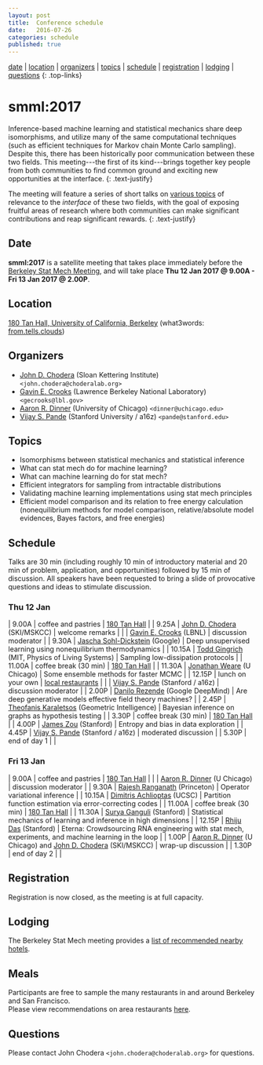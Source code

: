 ```yaml
---
layout: post
title:  Conference schedule
date:   2016-07-26
categories: schedule
published: true
---
```


[date](#date) | [location](#location) | [organizers](#organizers) | [topics](#topics) | [schedule](#schedule) | [registration](#registration) | [lodging](#lodging) | [questions](#questions)
{: .top-links}

# smml:2017

Inference-based machine learning and statistical mechanics share deep isomorphisms, and utilize many of the same computational techniques (such as efficient techniques for Markov chain Monte Carlo sampling).
Despite this, there has been historically poor communication between these two fields.
This meeting---the first of its kind---brings together key people from both communities to find common ground and exciting new opportunities at the interface.
{: .text-justify}

The meeting will feature a series of short talks on [various topics](#topics) of relevance to the *interface* of these two fields, with the goal of exposing fruitful areas of research where both communities can make significant contributions and reap significant rewards.
{: .text-justify}

## Date
<a name="date"></a>

**smml:2017** is a satellite meeting that takes place immediately before the [Berkeley Stat Mech Meeting](http://gold.cchem.berkeley.edu/statmech/current-meeting.html), and will take place **Thu 12 Jan 2017 @ 9.00A - Fri 13 Jan 2017 @ 2.00P**.

## Location
<a name="location"></a>

[180 Tan Hall, University of California, Berkeley](https://goo.gl/maps/nBgw7u7isWs)  (what3words: [from.tells.clouds](http://w3w.co/from.tells.clouds))

## Organizers
<a name="organizers"></a>

* [John D. Chodera](http://choderalab.org) (Sloan Kettering Institute) `<john.chodera@choderalab.org>`
* [Gavin E. Crooks](http://threeplusone.com/gec/) (Lawrence Berkeley National Laboratory) `<gecrooks@lbl.gov>`
* [Aaron R. Dinner](http://dinner-group.uchicago.edu/) (University of Chicago) `<dinner@uchicago.edu>`
* [Vijay S. Pande](https://pande.stanford.edu/) (Stanford University / a16z) `<pande@stanford.edu>`

## Topics
<a name="topics"></a>

* Isomorphisms between statistical mechanics and statistical inference
* What can stat mech do for machine learning?
* What can machine learning do for stat mech?
* Efficient integrators for sampling from intractable distributions
* Validating machine learning implementations using stat mech principles
* Efficient model comparison and its relation to free energy calculation (nonequilibrium methods for model comparison, relative/absolute model evidences, Bayes factors, and free energies)

## Schedule
<a name="schedule"></a>

Talks are 30 min (including roughly 10 min of introductory material and 20 min of problem, application, and opportunities) followed by 15 min of discussion.
All speakers have been requested to bring a slide of provocative questions and ideas to stimulate discussion.

### Thu 12 Jan

| 9.00A | coffee and pastries | [180 Tan Hall](https://goo.gl/maps/nBgw7u7isWs) |
| 9.25A | [John D. Chodera](http://choderalab.org) (SKI/MSKCC) | welcome remarks |
|       | [Gavin E. Crooks](http://threeplusone.com) (LBNL) | discussion moderator |
| 9.30A | [Jascha Sohl-Dickstein](http://www.sohldickstein.com/) (Google) | Deep unsupervised learning using nonequilibrium thermodynamics |
| 10.15A | [Todd Gingrich](http://www.mit.edu/~toddging/) (MIT, Physics of Living Systems) | Sampling low-dissipation protocols |
| 11.00A | coffee break (30 min) | [180 Tan Hall](https://goo.gl/maps/nBgw7u7isWs) |
| 11.30A | [Jonathan Weare](https://galton.uchicago.edu/faculty/weare.shtml) (U Chicago) | Some ensemble methods for faster MCMC |
| 12.15P | lunch on your own | [local restaurants](http://gold.cchem.berkeley.edu/statmech/recommended-restaurants.html) |
|       | [Vijay S. Pande](https://pande.stanford.edu/) (Stanford / a16z) | discussion moderator |
| 2.00P | [Danilo Rezende](https://twitter.com/deepspiker) (Google DeepMind) | Are deep generative models effective field theory machines? |
| 2.45P | [Theofanis Karaletsos](https://twitter.com/Tkaraletsos) (Geometric Intelligence) | Bayesian inference on graphs as hypothesis testing |
| 3.30P | coffee break (30 min) | [180 Tan Hall](https://goo.gl/maps/nBgw7u7isWs) |
| 4.00P | [James Zou](https://sites.google.com/site/jamesyzou/) (Stanford) | Entropy and bias in data exploration |
| 4.45P | [Vijay S. Pande](https://pande.stanford.edu/) (Stanford / a16z) | moderated discussion |
| 5.30P | end of day 1 | |

### Fri 13 Jan

| 9.00A | coffee and pastries | [180 Tan Hall](https://goo.gl/maps/nBgw7u7isWs) |
|       | [Aaron R. Dinner](http://dinner-group.uchicago.edu/) (U Chicago) | discussion moderator |
| 9.30A | [Rajesh Ranganath](https://www.cs.princeton.edu/~rajeshr/) (Princeton) | Operator variational inference |
| 10.15A | [Dimitris Achlioptas](https://users.soe.ucsc.edu/~optas/) (UCSC) | Partition function estimation via error-correcting codes |
| 11.00A | coffee break (30 min) | [180 Tan Hall](https://goo.gl/maps/nBgw7u7isWs) |
| 11.30A | [Surya Ganguli](https://ganguli-gang.stanford.edu/) (Stanford) | Statistical mechanics of learning and inference in high dimensions |
| 12.15P | [Rhiju Das](https://daslab.stanford.edu/) (Stanford) | Eterna: Crowdsourcing RNA engineering with stat mech, experiments, and machine learning in the loop |
| 1.00P | [Aaron R. Dinner](http://dinner-group.uchicago.edu/) (U Chicago) and [John D. Chodera](http://choderalab.org) (SKI/MSKCC) | wrap-up discussion |
| 1.30P | end of day 2 | |

## Registration
<a name="registration"></a>

Registration is now closed, as the meeting is at full capacity.

## Lodging
<a name="lodging"></a>

The Berkeley Stat Mech meeting provides a [list of recommended nearby hotels](http://gold.cchem.berkeley.edu/statmech/hotel-accommodations.html).

## Meals
<a name="meals"></a>

Participants are free to sample the many restaurants in and around Berkeley and San Francisco.  
Please view recommendations on area restaurants [here](http://gold.cchem.berkeley.edu/statmech/recommended-restaurants.html).

## Questions
<a name="questions"></a>

Please contact John Chodera `<john.chodera@choderalab.org>` for questions.
